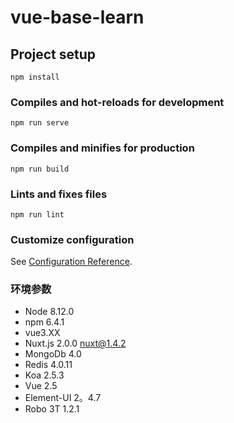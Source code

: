 # vue-base-learn

## Project setup
```
npm install
```

### Compiles and hot-reloads for development
```
npm run serve
```

### Compiles and minifies for production
```
npm run build
```

### Lints and fixes files
```
npm run lint
```

### Customize configuration
See [Configuration Reference](https://cli.vuejs.org/config/).


### 环境参数
- Node 8.12.0
- npm 6.4.1
- vue3.XX 
- Nuxt.js 2.0.0  nuxt@1.4.2
- MongoDb 4.0
- Redis 4.0.11
- Koa 2.5.3
- Vue 2.5
- Element-UI 2。4.7
- Robo 3T 1.2.1
